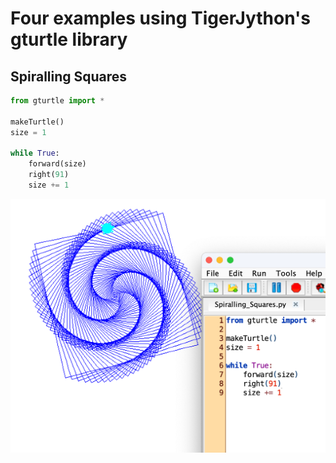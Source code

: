 # Four examples using TigerJython's gturtle library 

## Spiralling Squares

```python
from gturtle import *

makeTurtle()
size = 1

while True:
    forward(size)
    right(91)
    size += 1
```

![gturtle example 1](Media/231010_gturtle_ex1.png)

